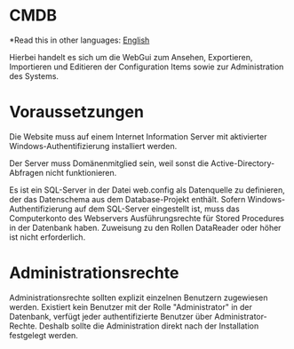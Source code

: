 ﻿# CMDB

*Read this in other languages: [English](README.md)

Hierbei handelt es sich um die WebGui zum Ansehen, Exportieren, Importieren und Editieren der Configuration Items sowie zur Administration des Systems.

# Voraussetzungen

Die Website muss auf einem Internet Information Server mit aktivierter Windows-Authentifizierung installiert werden.

Der Server muss Domänenmitglied sein, weil sonst die Active-Directory-Abfragen nicht funktionieren.

Es ist ein SQL-Server in der Datei web.config als Datenquelle zu definieren, der das Datenschema aus dem Database-Projekt enthält. Sofern Windows-Authentifizierung auf dem SQL-Server eingestellt ist, muss das Computerkonto des Webservers Ausführungsrechte für Stored Procedures in der Datenbank haben. Zuweisung zu den Rollen DataReader oder höher ist nicht erforderlich.

# Administrationsrechte

Administrationsrechte sollten explizit einzelnen Benutzern zugewiesen werden. Existiert kein Benutzer mit der Rolle "Administrator" in der Datenbank, verfügt jeder authentifizierte Benutzer über Administrator-Rechte. Deshalb sollte die Administration direkt nach der Installation festgelegt werden.